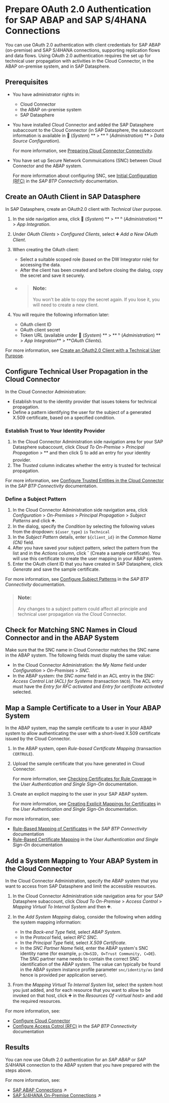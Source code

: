 <!-- loio03dde8504a4645b08d6e4bb0d246ca19 -->

<link rel="stylesheet" type="text/css" href="../css/sap-icons.css"/>

# Prepare OAuth 2.0 Authentication for SAP ABAP and SAP S/4HANA Connections

You can use OAuth 2.0 authentication with client credentials for SAP ABAP \(on-premise\) and SAP S/4HANA connections, supporting replication flows and data flows. Using OAuth 2.0 authentication requires the set up for technical user propagation with activities in the Cloud Connector, in the ABAP on-premise system, and in SAP Datasphere.



<a name="loio03dde8504a4645b08d6e4bb0d246ca19__section_OAuth_prereq"/>

## Prerequisites

-   You have administrator rights in:
    -   Cloud Connector
    -   the ABAP on-premise system
    -   SAP Datasphere

-   You have installed Cloud Connector and added the SAP Datasphere subaccount to the Cloud Connector \(in SAP Datasphere, the subaccount information is available in <span class="FPA-icons-V3"></span> \(*System*\) ** \> ** <span class="Belize-icons"></span> \(*Administration*\) ** \> *Data Source Configuration*\).

    For more information, see [Preparing Cloud Connector Connectivity](preparing-cloud-connector-connectivity-35141e7.md).

-   You have set up Secure Network Commuications \(SNC\) between Cloud Connector and the ABAP system.

    For more information about configuring SNC, see [Initial Configuration \(RFC\)](https://help.sap.com/viewer/DRAFT/cca91383641e40ffbe03bdc78f00f681/Validation/en-US/f09eefe71d1e4d4484e1dd4b121585fb.html) in the *SAP BTP Connectivity* documentation.




<a name="loio03dde8504a4645b08d6e4bb0d246ca19__section_OAuth_client"/>

## Create an OAuth Client in SAP Datasphere

In SAP Datasphere, create an OAuth2.0 client with *Technical User* purpose.

1.  In the side navigation area, click <span class="FPA-icons-V3"></span> \(*System*\) ** \> ** <span class="Belize-icons"></span> \(*Administration*\) ** \> *App Integration*.
2.  Under *OAuth Clients* \> *Configured Clients*, select :heavy_plus_sign: *Add a New OAuth Client*.
3.  When creating the OAuth client:
    -   Select a suitable scoped role \(based on the DW Integrator role\) for accessing the data.
    -   After the client has been created and before closing the dialog, copy the secret and save it securely.
    -   > ### Note:  
        > You won't be able to copy the secret again. If you lose it, you will need to create a new client.


4.  You will require the following information later:
    -   OAuth client ID
    -   OAuth client secret
    -   Token URL \(available under <span class="FPA-icons-V3"></span> \(*System*\) ** \> ** <span class="Belize-icons"></span> \(*Administration*\) ** \> *App Integration*** \> ***OAuth Clients*\).


For more information, see [Create an OAuth2.0 Client with a Technical User Purpose](../Creating-and-Configuring-Your-Tenant/create-an-oauth2-0-client-with-a-technical-user-purpose-88b1346.md).



<a name="loio03dde8504a4645b08d6e4bb0d246ca19__section_OAuth_CC"/>

## Configure Technical User Propagation in the Cloud Connector

In the Cloud Connector Administration:

-   Establish trust to the identity provider that issues tokens for technical propagation.
-   Define a pattern identifying the user for the subject of a generated X.509 certificate, based on a specified condition.



### Establish Trust to Your Identity Provider

1.  In the Cloud Connector Administration side navigation area for your SAP Datasphere subaccount, click *Cloud To On-Premise* \> *Principal Propagation* \> ** and then click :arrows_clockwise: to add an entry for your identity provider.
2.  The *Trusted* column indicates whether the entry is trusted for technical propagation.

For more information, see [Configure Trusted Entities in the Cloud Connector](https://help.sap.com/docs/connectivity/sap-btp-connectivity-cf/set-up-trust-for-principal-propagation?version=Cloud#configure-trusted-entities-in-the-cloud-connector) in the *SAP BTP Connectivity* documentation.



### Define a Subject Pattern

1.  In the Cloud Connector Administration side navigation area, click *Configuration* \> *On-Premises* \> *Principal Propagation* \> *Subject Patterns* and click :heavy_plus_sign:.
2.  In the dialog, specify the *Condition* by selecting the following values from the dropdown: `${user_type}` `is` `Technical`
3.  In the *Subject Pattern* details, enter `${client_id}` in the *Common Name \(CN\)* field.
4.  After you have saved your subject pattern, select the pattern from the list and in the *Actions* column, click <span class="SAP-icons-V5"></span> \(Create a sample certificate\). You will use this certificate to create the user mapping in your ABAP system.
5.  Enter the OAuth client ID that you have created in SAP Datasphere, click *Generate* and save the sample certificate.

For more information, see [Configure Subject Patterns](https://help.sap.com/docs/connectivity/sap-btp-connectivity-cf/configure-subject-patterns-for-principal-propagation?version=Cloud) in the *SAP BTP Connectivity* documentation.

> ### Note:  
> Any changes to a subject pattern could affect all principle and technical user propagation via the Cloud Connector.



<a name="loio03dde8504a4645b08d6e4bb0d246ca19__section_OAuth_matching_SNC_names"/>

## Check for Matching SNC Names in Cloud Connector and in the ABAP System

Make sure that the SNC name in Cloud Connector matches the SNC name in the ABAP system. The following fields must display the same value:

-   In the Cloud Connector Administration: the *My Name* field under *Configuration* \> *On-Premises* \> *SNC*.
-   In the ABAP system: the *SNC name* field in an ACL entry in the *SNC: Access Control List \(ACL\) for Systems* \(transaction `SNC0`\). The ACL entry must have the *Entry for RFC activated* and *Entry for certificate activated* selected.



<a name="loio03dde8504a4645b08d6e4bb0d246ca19__section_OAuth_map_certificate"/>

## Map a Sample Certificate to a User in Your ABAP System

In the ABAP system, map the sample certificate to a user in your ABAP system to allow authenticating the user with a short-lived X.509 certificate issued by the Cloud Connector.

1.  In the ABAP system, open *Rule-based Certificate Mapping* \(transaction `CERTRULE`\).
2.  Upload the sample certificate that you have generated in Cloud Connector.

    For more information, see [Checking Certificates for Rule Coverage](https://help.sap.com/docs/ABAP_PLATFORM_NEW/e815bb97839a4d83be6c4fca48ee5777/1fd1aa687d1d403cb80f89eb15d2c155.html) in the *User Authentication and Single Sign-On* documentation.

3.  Create an explicit mapping to the user in your SAP ABAP system.

    For more information, see [Creating Explicit Mappings for Certificates](https://help.sap.com/docs/ABAP_PLATFORM_NEW/e815bb97839a4d83be6c4fca48ee5777/8f1aa732c9614eae91b52b836c1fb885.html) in the *User Authentication and Single Sign-On* documentation.


For more information, see:

-   [Rule-Based Mapping of Certificates](https://help.sap.com/docs/connectivity/sap-btp-connectivity-cf/rule-based-mapping-of-certificates) in the *SAP BTP Connectivity* documentation
-   [Rule-Based Certificate Mapping](https://help.sap.com/docs/ABAP_PLATFORM_NEW/e815bb97839a4d83be6c4fca48ee5777/c830fd902dc8473b9e59db1576cc784b.html) in the *User Authentication and Single Sign-On* documentation



<a name="loio03dde8504a4645b08d6e4bb0d246ca19__section_OAuth_system_mapping"/>

## Add a System Mapping to Your ABAP System in the Cloud Connector

In the Cloud Connector Administration, specify the ABAP system that you want to access from SAP Datasphere and limit the accessible resources.

1.  In the Cloud Connector Administration side navigation area for your SAP Datasphere subaccount, click *Cloud To On-Premise* \> *Access Control* \> *Mapping Virtual To Internal System* and then :heavy_plus_sign:.
2.  In the *Add System Mapping* dialog, consider the following when adding the system mapping information:
    -   In the *Back-end Type* field, select *ABAP System*.
    -   In the *Protocol* field, select *RFC SNC*.
    -   In the *Principal Type* field, select *X.509 Certificate*.
    -   In the *SNC Partner Name* field, enter the ABAP system's SNC identity name \(for example, `p:CN=SID, O=Trust Community, C=DE`\). The SNC partner name needs to contain the correct SNC identification of the ABAP system. The value can typically be found in the ABAP system instance profile parameter `snc/identity/as` \(and hence is provided per application server\).

3.  From the *Mapping Virtual To Internal System* list, select the system host you just added, and for each resource that you want to allow to be invoked on that host, click :heavy_plus_sign: in the *Resources Of *<virtual host\>** and add the required resources.

For more information, see:

-   [Configure Cloud Connector](configure-cloud-connector-f289920.md)
-   [Configure Access Cotrol \(RFC\)](https://help.sap.com/docs/connectivity/sap-btp-connectivity-cf/configure-access-control-rfc) in the *SAP BTP Connectivity* documentation



<a name="loio03dde8504a4645b08d6e4bb0d246ca19__section_OAuth_results"/>

## Results

You can now use OAuth 2.0 authentication for an *SAP ABAP* or *SAP S/4HANA* connection to the ABAP system that you have prepared with the steps above.

For more information, see:

-   [SAP ABAP Connections](https://help.sap.com/viewer/9f36ca35bc6145e4acdef6b4d852d560/DEV_CURRENT/en-US/a75c1aacf951449ba3b740c7e46da3a9.html "Use an SAP ABAP connection to access data from SAP ABAP on-premise systems through RFC or to access data from cloud source systems such as SAP S/4HANA Cloud through Web Socket RFC.") :arrow_upper_right:
-   [SAP S/4HANA On-Premise Connections](https://help.sap.com/viewer/9f36ca35bc6145e4acdef6b4d852d560/DEV_CURRENT/en-US/a49a1e3cc50f4af89711d8306bdd8f26.html "Use an SAP S/4HANA On-Premise connection to access data from SAP S/4HANA on-premise systems.") :arrow_upper_right:

